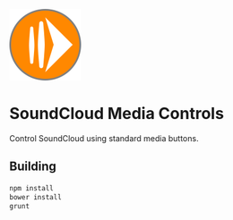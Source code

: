 ![SoundCloud Media Controls](https://raw.githubusercontent.com/egeste/soundcloud-media-controls/master/images/logo_128.png)

SoundCloud Media Controls
=========================

Control SoundCloud using standard media buttons.

Building
--------
```
npm install
bower install
grunt
```
